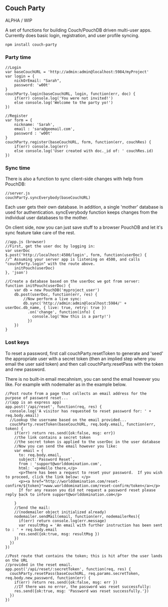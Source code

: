 ##  Couch Party

ALPHA / WIP

A set of functions for building Couch/PouchDB driven multi-user apps.   Currently does basic login, registration, and user profile syncing. 

```
npm install couch-party
```


### Party time

```
//Login
var baseCouchURL = 'http://admin:admin@localhost:5984/myProject'
var login = {
    nickOrEmail: "Sarah", 
    password: 'w00t'
}
couchParty.login(baseCouchURL, login, function(err, doc) {
    if(err) console.log('You were not invited!')
    else console.log('Welcome to the party yo!')
})
```

```
//Register
var form = {
    nickname: 'Sarah', 
    email : 'sara@geemail.com', 
    password : 'w00t'
}
couchParty.register(baseCouchURL, form, function(err, couchRes) {
    if(err) console.log(err)
    else console.log('User created with doc._id of: ' couchRes.id)
})
```



### Sync time

There is also a function to sync client-side changes with help from PouchDB: 

```
//server.js
couchParty.syncEverybody(baseCouchURL)
```

Each user gets their own database.  In addition, a single 'mother' database is used for authentication.  syncEverybody function keeps changes from the individual user databases to the mother.  

On client side, now you can just save stuff to a browser PouchDB and let it's sync feature take care of the rest. 

```
//app.js (browser)
//First, get the user doc by logging in: 
var userDoc
$.post('http://localhost:4500/login', form, function(userDoc) {
//^ Assuming your server app is listening on 4500, and calls "couchParty.login" with the route above. 
    initPouch(userDoc)
}, 'json')

//Create a database based on the userDoc we got from server: 
function initPouch(userDoc) {
    var db = new PouchDB('myproject_user')
    db.post(userDoc, function(err, res) {
        //Now perform a live sync: 
        db.sync('http://admin:admin@localhost:5984/' + userDoc.db_name, { live: true, retry: true })
          .on('change', function(info) {
            console.log('Now this is a party!')
          })
    })
}
```


### Lost keys

To reset a password, first call couchParty.resetToken to generate and 'seed' the appropriate user with a secret token (then an implied step where you email the user said token) and then call couchParty.resetPass with the token and new password. 

There is no built-in email mecahnism, you can send the email however you like. For example with nodemailer as in the example below.

```
//Post route from a page that collects an email address for the purpose of password reset...
//(app is an express app)
app.post('/api/reset', function(req, res) {
  console.log('A visitor has requested to reset password for: ' + req.body.email)
  //Lookup the username based on the email provided...
  couchParty.resetToken(baseCouchURL, req.body.email, function(err, token) {
    if(err) return res.send({ok:false, msg: err})  
    //the link contains a secret token
    //the secret token is applied to the userDoc in the user database
    //Now you can send the email however you like:
    var email = {
      to: req.body.email, 
      subject:`Password Reset`, 
      from : 'support@worlddomination.com', 
      html: `<p>Hello there,</p>
      <p>There has been a request to reset your password.  If you wish to proceed, click the link below: </p>
      <p><a href="http://worlddomination.com/reset-confirm/${token}">www.worlddomination.com/reset-confirm/token</a></p>
      If for any reason you did not request a password reset please reply back to inform support@worlddomination.com</p>
      `
    }
    //Send the mail: 
    //(nodemailer object initialized already)
    nodemailer.sendMail(email, function(err, nodemailerRes){
      if(err) return console.log(err.message)
      var resultMsg = 'An email with further instruction has been sent to : ' + req.body.email
      res.send({ok:true, msg: resultMsg })
    })
  })
})

//Post route that contains the token; this is hit after the user lands on the URL
//provided in the reset email.
app.post('/api/reset/:secretToken', function(req, res) {
  couchParty.resetPass(baseCouchURL, req.params.secretToken, req.body.new_password, function(err) {
    if(err) return res.send({ok:false, msg: err })
    //If there was no error, the password was reset successfully: 
    res.send({ok:true, msg: 'Password was reset successfully.'})
  })
})
```





